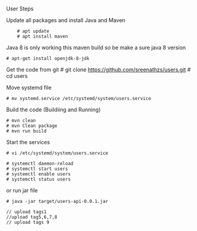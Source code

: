 User Steps

Update all packages and install Java and Maven

        # apt update
        # apt install maven 

Java 8 is only working this maven build so be make a sure java 8 version

    # apt-get install openjdk-8-jdk

Get the code from git
    # git clone https://github.com/sreenathzs/users.git
    # cd users

Move systemd file

    # mv systemd.service /etc/systemd/system/users.service

Build the code (Buildiing and Running)

    # mvn clean
    # mvn Clean package
    # mvn run build 

Start the services

    # vi /etc/systemd/system/users.service

    # systemctl daemon-reload
    # systemctl start users
    # systemctl enable users 
    # systemctl status users
    
or run jar file

    # java -jar target/users-api-0.0.1.jar

    // upload tags1
    //upload tag5,6,7,8
    // upload tags 9